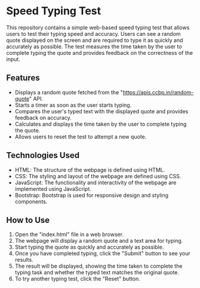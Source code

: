 
# Speed Typing Test

This repository contains a simple web-based speed typing test that allows users to test their typing speed and accuracy. Users can see a random quote displayed on the screen and are required to type it as quickly and accurately as possible. The test measures the time taken by the user to complete typing the quote and provides feedback on the correctness of the input.

## Features

- Displays a random quote fetched from the "https://apis.ccbp.in/random-quote" API.
- Starts a timer as soon as the user starts typing.
- Compares the user's typed text with the displayed quote and provides feedback on accuracy.
- Calculates and displays the time taken by the user to complete typing the quote.
- Allows users to reset the test to attempt a new quote.

## Technologies Used

- HTML: The structure of the webpage is defined using HTML.
- CSS: The styling and layout of the webpage are defined using CSS.
- JavaScript: The functionality and interactivity of the webpage are implemented using JavaScript.
- Bootstrap: Bootstrap is used for responsive design and styling components.

## How to Use

1. Open the "index.html" file in a web browser.
2. The webpage will display a random quote and a text area for typing.
3. Start typing the quote as quickly and accurately as possible.
4. Once you have completed typing, click the "Submit" button to see your results.
5. The result will be displayed, showing the time taken to complete the typing task and whether the typed text matches the original quote.
6. To try another typing test, click the "Reset" button.


